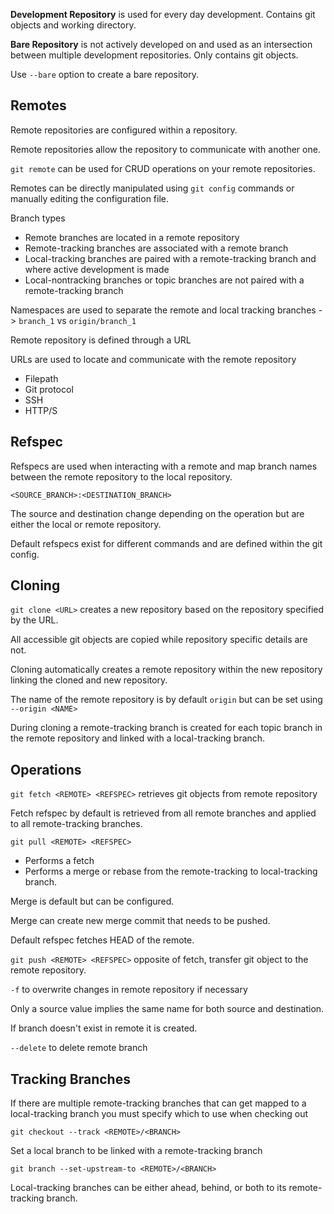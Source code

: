 
**Development Repository** is used for every day development. Contains git objects and working directory.

**Bare Repository** is not actively developed on and used as an intersection between multiple development repositories. Only contains git objects.

Use `--bare` option to create a bare repository.


## Remotes

Remote repositories are configured within a repository.

Remote repositories allow the repository to communicate with another one.

`git remote` can be used for CRUD operations on your remote repositories.

Remotes can be directly manipulated using `git config` commands or manually editing the configuration file.

Branch types
- Remote branches are located in a remote repository
- Remote-tracking branches are associated with a remote branch
- Local-tracking branches are paired with a remote-tracking branch and where active development is made
- Local-nontracking branches or topic branches are not paired with a remote-tracking branch

Namespaces are used to separate the remote and local tracking branches -> `branch_1` vs `origin/branch_1`

Remote repository is defined through a URL

URLs are used to locate and communicate with the remote repository
- Filepath
- Git protocol
- SSH
- HTTP/S


## Refspec

Refspecs are used when interacting with a remote and map branch names between the remote repository to the local repository.

`<SOURCE_BRANCH>:<DESTINATION_BRANCH>`

The source and destination change depending on the operation but are either the local or remote repository.

Default refspecs exist for different commands and are defined within the git config.


## Cloning

`git clone <URL>` creates a new repository based on the repository specified by the URL.

All accessible git objects are copied while repository specific details are not.

Cloning automatically creates a remote repository within the new repository linking the cloned and new repository.

The name of the remote repository is by default `origin` but can be set using `--origin <NAME>`

During cloning a remote-tracking branch is created for each topic branch in the remote repository and linked with a local-tracking branch.


## Operations

`git fetch <REMOTE> <REFSPEC>` retrieves git objects from remote repository

Fetch refspec by default is retrieved from all remote branches and applied to all remote-tracking branches.

`git pull <REMOTE> <REFSPEC>` 
* Performs a fetch
* Performs a merge or rebase from the remote-tracking to local-tracking branch. 

Merge is default but can be configured.

Merge can create new merge commit that needs to be pushed.

Default refspec fetches HEAD of the remote.

`git push <REMOTE> <REFSPEC>` opposite of fetch, transfer git object to the remote repository.

`-f` to overwrite changes in remote repository if necessary

Only a source value implies the same name for both source and destination.

If branch doesn't exist in remote it is created.

`--delete` to delete remote branch


## Tracking Branches

If there are multiple remote-tracking branches that can get mapped to a local-tracking branch you must specify which to use when checking out

`git checkout --track <REMOTE>/<BRANCH>`

Set a local branch to be linked with a remote-tracking branch

`git branch --set-upstream-to <REMOTE>/<BRANCH>`

Local-tracking branches can be either ahead, behind, or both to its remote-tracking branch.

